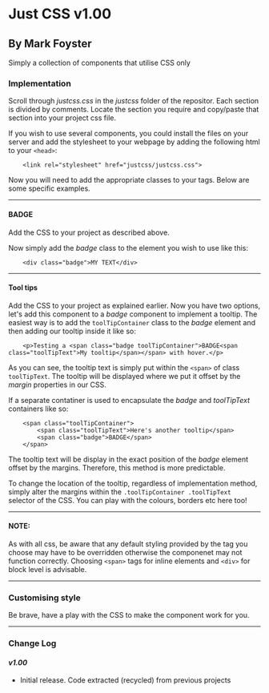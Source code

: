 # Just CSS v1.00           
## By Mark Foyster                 
   
Simply a collection of components that utilise CSS only

<!-- ![Screen shot of Teletype Scroller](ttyheadingss.png) -->

### Implementation
Scroll through *justcss.css* in the *justcss* folder of the repositor. Each section is divided by comments. Locate the section you require and copy/paste that section into your project css file. 

If you wish to use several components, you could install the files on your server and add the stylesheet to your webpage by adding the following html to your `<head>`:

```
    <link rel="stylesheet" href="justcss/justcss.css">
```

Now you will need to add the appropriate classes to your tags. Below are some specific examples.

---

#### BADGE
Add the CSS to your project as described above.

Now simply add the *badge* class to the element you wish to use like this:

```
    <div class="badge">MY TEXT</div>
```

---

#### Tool tips
Add the CSS to your project as explained earlier. Now you have two options, let's add this component to a *badge* component to implement a tooltip. The easiest way is to add the `toolTipContainer` class to the *badge* element and then adding our tooltip inside it like so:

```
    <p>Testing a <span class="badge toolTipContainer">BADGE<span class="toolTipText">My tooltip</span></span> with hover.</p>
```
As you can see, the tooltip text is simply put within the `<span>` of class `toolTipText`. The tooltip will be displayed where we put it offset by the *margin* properties in our CSS.

If a separate contatiner is used to encapsulate the *badge* and *toolTipText* containers like so:

```
    <span class="toolTipContainer">
        <span class="toolTipText">Here's another tooltip</span> 
        <span class="badge">BADGE</span>
    </span>
```

The tooltip text will be display in the exact position of the *badge* element offset by the margins. Therefore, this method is more predictable. 

To change the location of the tooltip, regardless of implementation method, simply alter the margins within the `.toolTipContainer .toolTipText ` selector of the CSS. You can play with the colours, borders etc here too! 

---

#### NOTE: 
As with all css, be aware that any default styling provided by the tag you choose may have to be overridden otherwise the componenet may not function correctly. Choosing `<span>` tags for inline elements and `<div>` for block level is advisable. 

----

### Customising style

Be brave, have a play with the CSS to make the component work for you.

---

### Change Log

#### *v1.00* 

- Initial release. Code extracted (recycled) from previous projects
